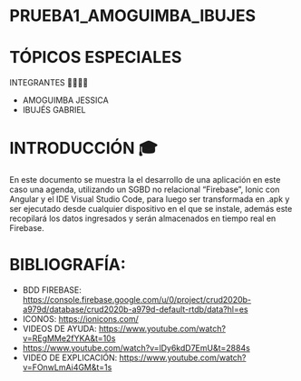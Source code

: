 # PRUEBA1_AMOGUIMBA_IBUJES
# TÓPICOS ESPECIALES
INTEGRANTES 👨‍💻👩‍💻
* AMOGUIMBA JESSICA
* IBUJÉS  GABRIEL

# INTRODUCCIÓN 🎓
En este documento se muestra la el desarrollo de una aplicación en este caso una agenda, 
utilizando un SGBD no relacional “Firebase”, Ionic con Angular y el IDE Visual Studio Code, 
para luego ser transformada en .apk y ser ejecutado desde cualquier dispositivo en el que se instale, 
además este recopilará los datos ingresados y serán almacenados en tiempo real en Firebase.


# BIBLIOGRAFÍA:
* BDD FIREBASE: https://console.firebase.google.com/u/0/project/crud2020b-a979d/database/crud2020b-a979d-default-rtdb/data?hl=es 
* ICONOS: https://ionicons.com/
* VIDEOS DE AYUDA: https://www.youtube.com/watch?v=REgMMe2fYKA&t=10s
* https://www.youtube.com/watch?v=lDy6kdD7EmU&t=2884s  
* VIDEO DE EXPLICACIÓN: https://www.youtube.com/watch?v=FOnwLmAi4GM&t=1s
